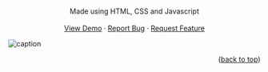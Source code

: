 <br />
<div align="center">


  <p align="center">
    Made using HTML, CSS and Javascript
    <br />
    <br />
    <a target="_blank" href="https://erickctra.github.io/menu-template/">View Demo</a>
    ·
    <a href="https://github.com/erickctra/menu-template/issues">Report Bug</a>
    ·
    <a href="https://github.com/erickctra/menu-template/issues">Request Feature</a>
  </p>
</div>

![caption](demo.gif)
<p align="right">(<a href="#top">back to top</a>)</p>

